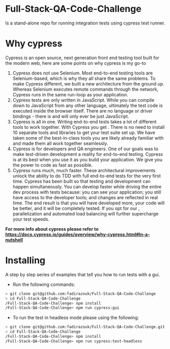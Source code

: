# Full-Stack-QA-Code-Challenge

Is a stand-alone repo for running integration tests using cypress test runner.

# Why cypress

Cypress is an open source, next generation front end testing tool built for the modern web, here are some points on why cypress is my go-to

1. Cypress does not use Selenium.
   Most end-to-end testing tools are Selenium-based, which is why they all share the same problems. To make Cypress different, we built a new architecture from the ground up. Whereas Selenium executes remote commands through the network, Cypress runs in the same run-loop as your application.
2. Cypress tests are only written in JavaScript.
   While you can compile down to JavaScript from any other language, ultimately the test code is executed inside the browser itself. There are no language or driver bindings - there is and will only ever be just JavaScript.
3. Cypress is all in one.
   Writing end-to-end tests takes a lot of different tools to work together. With Cypress you get . There is no need to install 10 separate tools and libraries to get your test suite set up. We have taken some of the best-in-class tools you are likely already familiar with and made them all work together seamlessly.
4. Cypress is for developers and QA engineers.
   One of our goals was to make test-driven development a reality for end-to-end testing. Cypress is at its best when you use it as you build your application. We give you the power to code as fast as possible.
5. Cypress runs much, much faster.
   These architectural improvements unlock the ability to do TDD with full end-to-end tests for the very first time. Cypress has been built so that testing and development can happen simultaneously. You can develop faster while driving the entire dev process with tests because: you can see your application; you still have access to the developer tools; and changes are reflected in real time. The end result is that you will have developed more, your code will be better, and it will be completely tested. If you opt for our , parallelization and automated load balancing will further supercharge your test speeds.

**For more info about cypress please refer to https://docs.cypress.io/guides/overview/why-cypress.html#In-a-nutshell**

# Installing

A step by step series of examples that tell you how to run tests with a gui.

- Run the following commands:

```bash
> git clone git@github.com:fadirazouk/Full-Stack-QA-Code-Challenge
> cd Full-Stack-QA-Code-Challenge
/Full-Stack-QA-Code-Challenge> npm install
/Full-Stack-QA-Code-Challenge> npm run cypress:gui
```

- To run the test in headless mode please using the following:

```bash
> git clone git@github.com:fadirazouk/Full-Stack-QA-Code-Challenge.git
> cd Full-Stack-QA-Code-Challenge
/Full-Stack-QA-Code-Challenge> npm install
/Full-Stack-QA-Code-Challenge> npm run cypress:test-headless
```
